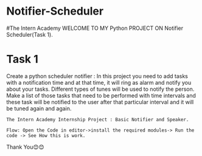 # Notifier-Scheduler
#The Intern Academy WELCOME TO MY Python PROJECT ON Notifier Scheduler(Task 1).

# Task 1
   Create a python scheduler notifier :
      In this project you need to add tasks with a notification time and at that time, it will ring as alarm and notify you about your tasks. Different types of tunes will be used       to notify the person. Make a list of those tasks that need to be performed with time intervals and these task will be notified to the user after that
      particular interval and it will be tuned again and again.


	The Intern Academy Internship Project : Basic Notifier and Speaker.

	Flow: Open the Code in editor->install the required modules-> Run the code -> See How this is work.
  
  Thank You😊😊
